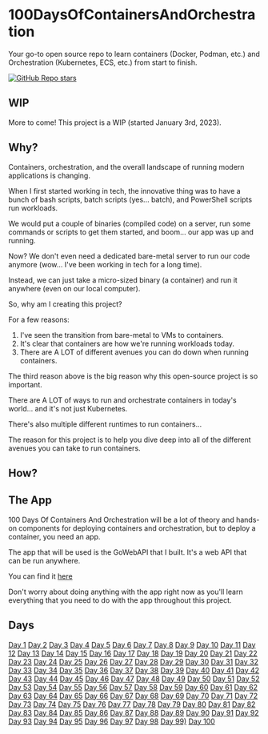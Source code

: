 # 100DaysOfContainersAndOrchestration
Your go-to open source repo to learn containers (Docker, Podman, etc.) and Orchestration (Kubernetes, ECS, etc.) from start to finish.

[![GitHub Repo stars](https://img.shields.io/github/stars/AdminTurnedDevOps/100DaysOfContainersAndOrchestration)](https://github.com/AdminTurnedDevOps/100DaysOfContainersAndOrchestrations)

## WIP
More to come! This project is a WIP (started January 3rd, 2023).

## Why?
Containers, orchestration, and the overall landscape of running modern applications is changing.

When I first started working in tech, the innovative thing was to have a bunch of bash scripts, batch scripts (yes... batch), and PowerShell scripts run workloads.

We would put a couple of binaries (compiled code) on a server, run some commands or scripts to get them started, and boom... our app was up and running.

Now? We don't even need a dedicated bare-metal server to run our code anymore (wow... I've been working in tech for a long time).

Instead, we can just take a micro-sized binary (a container) and run it anywhere (even on our local computer).

So, why am I creating this project?

For a few reasons:
1. I've seen the transition from bare-metal to VMs to containers.
2. It's clear that containers are how we're running workloads today.
3. There are A LOT of different avenues you can do down when running containers.

The third reason above is the big reason why this open-source project is so important.

There are A LOT of ways to run and orchestrate containers in today's world... and it's not just Kubernetes.

There's also multiple different runtimes to run containers...

The reason for this project is to help you dive deep into all of the different avenues you can take to run containers.

## How?


## The App
100 Days Of Containers And Orchestration will be a lot of theory and hands-on components for deploying containers and orchestration, but to deploy a container, you need an app.

The app that will be used is the GoWebAPI that I built. It's a web API that can be run anywhere.

You can find it [here](https://github.com/AdminTurnedDevOps/GoWebAPI)

Don't worry about doing anything with the app right now as you'll learn everything that you need to do with the app throughout this project.

## Days
[Day 1]()
[Day 2]()
[Day 3]()
[Day 4]()
[Day 5]()
[Day 6]()
[Day 7]()
[Day 8]()
[Day 9]()
[Day 10]()
[Day 11]()
[Day 12]()
[Day 13]()
[Day 14]()
[Day 15]()
[Day 16]()
[Day 17]()
[Day 18]()
[Day 19]()
[Day 20]()
[Day 21]()
[Day 22]()
[Day 23]()
[Day 24]()
[Day 25]()
[Day 26]()
[Day 27]()
[Day 28]()
[Day 29]()
[Day 30]()
[Day 31]()
[Day 32]()
[Day 33]()
[Day 34]()
[Day 35]()
[Day 36]()
[Day 37]()
[Day 38]()
[Day 39]()
[Day 40]()
[Day 41]()
[Day 42]()
[Day 43]()
[Day 44]()
[Day 45]()
[Day 46]()
[Day 47]()
[Day 48]()
[Day 49]()
[Day 50]()
[Day 51]()
[Day 52]()
[Day 53]()
[Day 54]()
[Day 55]()
[Day 56]()
[Day 57]()
[Day 58]()
[Day 59]()
[Day 60]()
[Day 61]()
[Day 62]()
[Day 63]()
[Day 64]()
[Day 65]()
[Day 66]()
[Day 67]()
[Day 68]()
[Day 69]()
[Day 70]()
[Day 71]()
[Day 72]()
[Day 73]()
[Day 74]()
[Day 75]()
[Day 76]()
[Day 77]()
[Day 78]()
[Day 79]()
[Day 80]()
[Day 81]()
[Day 82]()
[Day 83]()
[Day 84]()
[Day 85]()
[Day 86]()
[Day 87]()
[Day 88]()
[Day 89]()
[Day 90]()
[Day 91]()
[Day 92]()
[Day 93]()
[Day 94]()
[Day 95]()
[Day 96]()
[Day 97]()
[Day 98]()
[Day 99)]()
[Day 100]()
